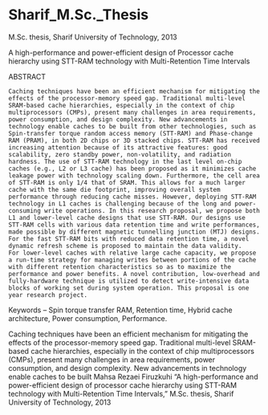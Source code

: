 # Sharif_M.Sc._Thesis
M.Sc. thesis, Sharif University of Technology, 2013


A high-performance and power-efficient design of Processor cache hierarchy using STT-RAM technology with Multi-Retention Time Intervals


ABSTRACT

    Caching techniques have been an efficient mechanism for mitigating the effects of the processor-memory speed gap. Traditional multi-level SRAM-based cache hierarchies, especially in the context of chip multiprocessors (CMPs), present many challenges in area requirements, power consumption, and design complexity. New advancements in technology enable caches to be built from other technologies, such as Spin-transfer torque random access memory (STT-RAM) and Phase-change RAM (PRAM), in both 2D chips or 3D stacked chips. STT-RAM has received increasing attention because of its attractive features: good scalability, zero standby power, non-volatility, and radiation hardness. The use of STT-RAM technology in the last level on-chip caches (e.g., L2 or L3 cache) has been proposed as it minimizes cache leakage power with technology scaling down. Furthermore, the cell area of STT-RAM is only 1/4 that of SRAM. This allows for a much larger cache with the same die footprint, improving overall system performance through reducing cache misses. However, deploying STT-RAM technology in L1 caches is challenging because of the long and power-consuming write operations. In this research proposal, we propose both L1 and lower-level cache designs that use STT-RAM. Our designs use STT-RAM cells with various data retention time and write performances, made possible by different magnetic tunnelling junction (MTJ) designs. For the fast STT-RAM bits with reduced data retention time, a novel dynamic refresh scheme is proposed to maintain the data validity. 
    For lower-level caches with relative large cache capacity, we propose a run-time strategy for managing writes between portions of the cache with different retention characteristics so as to maximize the performance and power benefits. A novel contribution, low-overhead and fully-hardware technique is utilized to detect write-intensive data blocks of working set during system operation. This proposal is one year research project.
Keywords – Spin torque transfer RAM, Retention time, Hybrid cache architecture, Power consumption, Performance.

Caching techniques have been an efficient mechanism for mitigating the effects of the processor-memory speed gap. Traditional multi-level SRAM-based cache hierarchies, especially in the context of chip multiprocessors (CMPs), present many challenges in area requirements, power consumption, and design complexity. New advancements in technology enable caches to be built 
Mahsa Rezaei Firuzkuhi “A high-performance and power-efficient design of processor cache hierarchy using STT-RAM technology with Multi-Retention Time Intervals,” M.Sc. thesis, Sharif University of Technology, 2013

